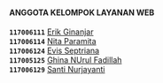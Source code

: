 #### ANGGOTA KELOMPOK LAYANAN WEB
**`117006111`**  	[Erik Ginanjar](www.facebook.com/vikerss.erick1)	     
**`117006114`**  	[Nita Paramita](www.facebook.com/nita.paramita.5)	      
**`117006124`**  	[Evis Septriana](https://www.facebook.com/eppbrowschat)	      
**`117005125`**  	[Ghina NUrul Fadillah](https://www.facebook.com/AghinNfadhiel)  
**`117006129`**  	[Santi Nurjayanti](https://www.facebook.com/santi.noor.jayanti.7)
